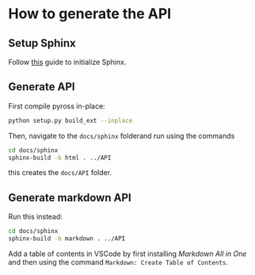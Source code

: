 # How to generate the API


## Setup Sphinx

Follow [this](https://medium.com/@eikonomega/getting-started-with-sphinx-autodoc-part-1-2cebbbca5365)
guide to initialize Sphinx.

## Generate API

First compile pyross in-place:

```bash
python setup.py build_ext --inplace
```

Then, navigate to the `docs/sphinx` folderand run using the commands

```bash
cd docs/sphinx
sphinx-build -b html . ../API
```

this creates the `docs/API` folder.

## Generate markdown API

Run this instead:

```bash
cd docs/sphinx
sphinx-build -b markdown . ../API
```

Add a table of contents in VSCode by first installing *Markdown All in One*
and then using the command `Markdown: Create Table of Contents`.

